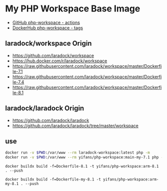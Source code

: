 # My PHP Workspace Base Image

- [GitHub php-workspace - actions](https://github.com/imzyf/php-workspace/actions/)
- [DockerHub php-workspace - tags](https://hub.docker.com/repository/registry-1.docker.io/yifans/php-workspace/tags?page=1&ordering=last_updated)

## laradock/workspace Origin

- https://github.com/laradock/workspace
- https://hub.docker.com/r/laradock/workspace
- https://raw.githubusercontent.com/laradock/workspace/master/Dockerfile-7.1
- https://raw.githubusercontent.com/laradock/workspace/master/Dockerfile-7.4
- https://raw.githubusercontent.com/laradock/workspace/master/Dockerfile-8.1

## laradock/laradock Origin

- https://github.com/laradock/laradock
- https://github.com/laradock/laradock/tree/master/workspace

## use

```bash
docker run -v $PWD:/var/www --rm laradock-workspace:latest php -m
docker run -v $PWD:/var/www --rm yifans/php-workspace:main-my-7.1 php -m
```


```
docker buildx build -f=Dockerfile-8.1 -t yifans/php-workspace:arm-8.1 . --push

docker buildx build -f=Dockerfile-my-8.1 -t yifans/php-workspace:arm-my-8.1 . --push
```